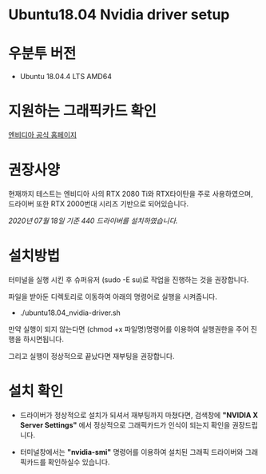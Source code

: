 # Ubuntu18.04 Nvidia driver setup
# 우분투 버전
- Ubuntu 18.04.4 LTS AMD64

# 지원하는 그래픽카드 확인
[엔비디아 공식 홈페이지](https://developer.nvidia.com/cuda-gpus)

# 권장사양
현재까지 테스트는 엔비디아 사의 RTX 2080 Ti와 RTX타이탄을 주로 사용하였으며, 드라이버 또한 RTX 2000번대 시리즈 기반으로 되어있습니다.

_2020년 07월 18일 기준 440 드라이버를 설치하였습니다._

# 설치방법
터미널을 실행 시킨 후 슈퍼유저 (sudo -E su)로 작업을 진행하는 것을 권장합니다.

파일을 받아둔 디렉토리로 이동하여 아래의 명령어로 실행을 시켜줍니다.

- ./ubuntu18.04_nvidia-driver.sh

만약 실행이 되지 않는다면 (chmod +x 파일명)명령어를 이용하여 실행권한을 주어 진행을 하시면됩니다.

그리고 실행이 정상적으로 끝났다면 재부팅을 권장합니다.

# 설치 확인
- 드라이버가 정상적으로 설치가 되셔서 재부팅까지 마쳤다면, 검색창에 **"NVIDIA X Server Settings"** 에서 정상적으로 그래픽카드가 인식이 되는지 확인을 권장드립니다.

- 터미널창에서는 **"nvidia-smi"** 명령어를 이용하여 설치된 그래픽 드라이버와 그래픽카드를 확인하실수 있습니다.
